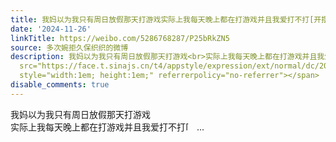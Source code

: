 ```yaml
---
title: 我妈以为我只有周日放假那天打游戏实际上我每天晚上都在打游戏并且我爱打不打[开摆]
date: '2024-11-26'
linkTitle: https://weibo.com/5286768287/P25bRkZN5
source: 多次婉拒久保织织的微博
description: 我妈以为我只有周日放假那天打游戏<br>实际上我每天晚上都在打游戏并且我爱打不打<span class="url-icon"><img alt="[开摆]"
  src="https://face.t.sinajs.cn/t4/appstyle/expression/ext/normal/dc/2024_takeeasy_org.png"
  style="width:1em; height:1em;" referrerpolicy="no-referrer"></span>  ...
disable_comments: true
---
```

我妈以为我只有周日放假那天打游戏<br>实际上我每天晚上都在打游戏并且我爱打不打<span class="url-icon"><img alt="[开摆]" src="https://face.t.sinajs.cn/t4/appstyle/expression/ext/normal/dc/2024_takeeasy_org.png" style="width:1em; height:1em;" referrerpolicy="no-referrer"></span>  ...